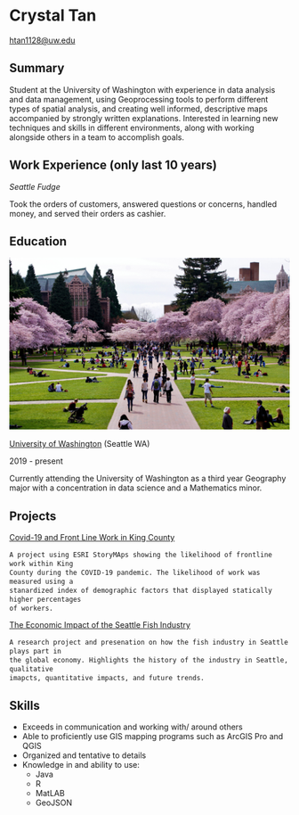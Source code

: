 # Crystal Tan

htan1128@uw.edu

## Summary

Student at the University of Washington with experience in data analysis and data management, using Geoprocessing tools to perform different types of spatial analysis, and creating well informed, descriptive maps accompanied by strongly written explanations. Interested in learning new techniques and skills in different environments, along with working alongside others in a team to accomplish goals.  

## Work Experience (only last 10 years)

*Seattle Fudge*

Took the orders of customers, answered questions or concerns, handled money, and served their orders as cashier.

## Education
![University of Washington](/Images/UWquad.jpg)

[University of Washington](https://www.washington.edu/) (Seattle WA)

2019 - present

Currently attending the University of Washington as a third year Geography major with a concentration in data science and a Mathematics minor.

## Projects

[Covid-19 and Front Line Work in King County](https://storymaps.arcgis.com/stories/0ea4c602e3034494a791326029e53465)

```
A project using ESRI StoryMAps showing the likelihood of frontline work within King
County during the COVID-19 pandemic. The likelihood of work was measured using a
stanardized index of demographic factors that displayed statically higher percentages
of workers. 
```

[The Economic Impact of the Seattle Fish Industry](https://docs.google.com/presentation/d/1li6eUtbfDap1TjRA9Bth8ljRHh5tr93yhMgVRrlSWH4/edit#slide=id.p)

```
A research project and presenation on how the fish industry in Seattle plays part in
the global economy. Highlights the history of the industry in Seattle, qualitative
imapcts, quantitative impacts, and future trends.
```

## Skills 

- Exceeds in communication and working with/ around others
- Able to proficiently use GIS mapping programs such as ArcGIS Pro and QGIS
- Organized and tentative to details
- Knowledge in and ability to use:
    - Java
    - R
    - MatLAB
    - GeoJSON